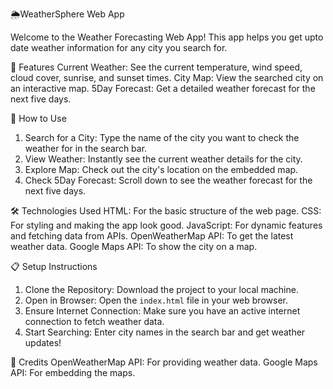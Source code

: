 
 🌦WeatherSphere Web App

Welcome to the Weather Forecasting Web App! This app helps you get upto date weather information for any city you search for. 

 🌟 Features
 Current Weather: See the current temperature, wind speed, cloud cover, sunrise, and sunset times.
 City Map: View the searched city on an interactive map.
 5Day Forecast: Get a detailed weather forecast for the next five days.

 🚀 How to Use
1. Search for a City: Type the name of the city you want to check the weather for in the search bar.
2. View Weather: Instantly see the current weather details for the city.
3. Explore Map: Check out the city's location on the embedded map.
4. Check 5Day Forecast: Scroll down to see the weather forecast for the next five days.

 🛠️ Technologies Used
 HTML: For the basic structure of the web page.
 CSS: For styling and making the app look good.
 JavaScript: For dynamic features and fetching data from APIs.
 OpenWeatherMap API: To get the latest weather data.
 Google Maps API: To show the city on a map.

 📋 Setup Instructions
1. Clone the Repository: Download the project to your local machine.
2. Open in Browser: Open the `index.html` file in your web browser.
3. Ensure Internet Connection: Make sure you have an active internet connection to fetch weather data.
4. Start Searching: Enter city names in the search bar and get weather updates!



 🙏 Credits
 OpenWeatherMap API: For providing weather data.
 Google Maps API: For embedding the maps.

